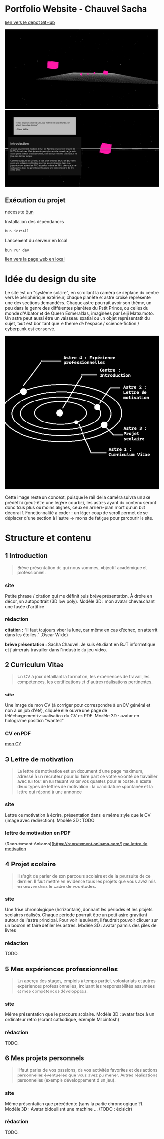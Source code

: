 # Portfolio Website - Chauvel Sacha
[lien vers le dépôt GitHub](https://github.com/Afissard/Portfolio-Website)

![image du site web, WIP](img/website_current_stage_01.png)
![image du site web, WIP](img/website_current_stage_02.png)

## Exécution du projet
nécessite [Bun](https://bun.sh/)

Installation des dépendances
```bash
bun install
```

Lancement du serveur en local
```bash
bun run dev
```

[lien vers la page web en local](http://localhost:5173/)

# Idée du design du site
Le site est un "système solaire", en scrollant la caméra se déplace du centre vers le périphérique extérieur, chaque planète et astre croisé représente une des sections demandées. Chaque astre pourrait avoir son thème, un peu dans le genre des différentes planètes du Petit Prince, ou celles du monde d'Albator et de Queen Esmeraldas, imaginées par Leiji Matsumoto. Un astre peut aussi être un vaisseau spatial ou un objet représentatif du sujet, tout est bon tant que le thème de l'espace / science-fiction / cyberpunk est conservé.

![carte du site web](img/concept-art-website-01--map.png)

Cette image reste un concept, puisque le rail de la caméra suivra un axe prédéfini (peut-être une légère courbe), les astres ayant du contenu seront donc tous plus ou moins alignés, ceux en arrière-plan n'ont qu'un but décoratif.
Fonctionnalité à coder : un léger coup de scroll permet de se déplacer d'une section à l'autre -> moins de fatigue pour parcourir le site.

# Structure et contenu
## 1 Introduction
> Brève présentation de qui nous sommes, objectif académique et professionnel.

### site
Petite phrase / citation qui me définit puis brève présentation. À droite en décor, un autoportrait (3D low poly).
Modèle 3D : mon avatar chevauchant une fusée d'artifice
### rédaction
**citation :** “Il faut toujours viser la lune, car même en cas d'échec, on atterrit dans les étoiles.” (Oscar Wilde)

**brève présentation :** Sacha Chauvel. Je suis étudiant en BUT informatique et j'aimerais travailler dans l'industrie du jeu vidéo.

## 2 Curriculum Vitae
> Un CV à jour détaillant la formation, les expériences de travail, les compétences, les certifications et d'autres réalisations pertinentes.

### site
Une image de mon CV (à corriger pour correspondre à un CV général et non à un job d'été), cliquée elle ouvre une page de téléchargement/visualisation du CV en PDF.
Modèle 3D : avatar en holograme position "wanted"
### CV en PDF
[mon CV](./website-content/CV%20Sacha%20Chauvel%20-%20Stage.pdf)

## 3 Lettre de motivation
> La lettre de motivation est un document d'une page maximum, adressé à un recruteur pour lui faire part de votre volonté de travailler avec lui tout en lui faisant valoir vos qualités pour le poste. Il existe deux types de lettres de motivation : la candidature spontanée et la lettre qui répond à une annonce.

### site
Lettre de motivation à écrire, présentation dans le même style que le CV (image avec redirection).
Modèle 3D : TODO
### lettre de motivation en PDF
(Recrutement Ankama)[https://recrutement.ankama.com/]
[ma lettre de motivation](./website-content/Sacha%20Chauvel%20Lettre%20de%20motivation%20stage%20BUT2.pdf)

## 4 Projet scolaire
> Il s'agit de parler de son parcours scolaire et de la poursuite de ce dernier. Il faut mettre en évidence tous les projets que vous avez mis en œuvre dans le cadre de vos études.

### site
Une frise chronologique (horizontale), donnant les périodes et les projets scolaires réalisés.
Chaque période pourrait être un petit astre gravitant autour de l'astre principal. Pour voir le suivant, il faudrait pouvoir cliquer sur un bouton et faire défiler les astres.
Modèle 3D : avatar parmis des piles de livres
### rédaction
TODO.

## 5 Mes expériences professionnelles
> Un aperçu des stages, emplois à temps partiel, volontariats et autres expériences professionnelles, incluant les responsabilités assumées et mes compétences développées.

### site
Même présentation que le parcours scolaire.
Modèle 3D : avatar face à un ordinateur retro (ecrant cathodique, exemple Macintosh)
### rédaction
TODO.

## 6 Mes projets personnels
> Il faut parler de vos passions, de vos activités favorites et des actions personnelles éventuelles que vous avez pu mener.
> Autres réalisations personnelles (exemple développement d'un jeu).

### site
Même présentation que précédente (sans la partie chronologique ?).
Modèle 3D : Avatar bidouillant une machine ... (TODO : éclaicir)
### rédaction
TODO.